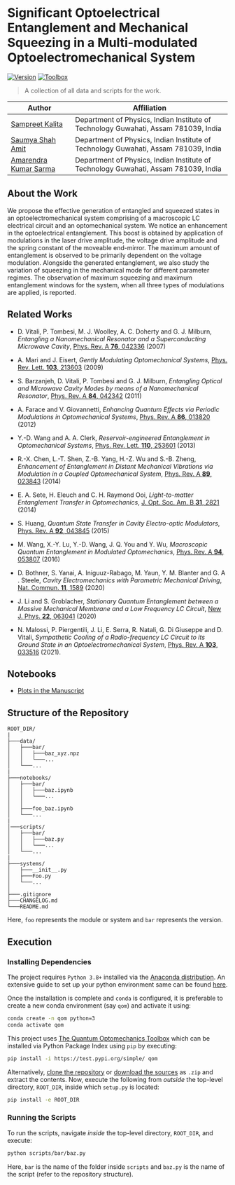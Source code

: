 # Significant Optoelectrical Entanglement and Mechanical Squeezing in a Multi-modulated Optoelectromechanical System

[![Version](https://img.shields.io/badge/version-4.0-red?style=for-the-badge)](https://doi.org/10.1103/PhysRevA.106.043501)
[![Toolbox](https://img.shields.io/badge/qom-v1.0.0-red?style=for-the-badge)](https://sampreet.github.io/qom-docs)

> A collection of all data and scripts for the work.

Author | Affiliation
------------ | -------------
[Sampreet Kalita](https://www.iitg.ac.in/stud/sampreet/) | Department of Physics, Indian Institute of Technology Guwahati, Assam 781039, India
[Saumya Shah Amit](https://www.iitg.ac.in/stud/shah18/) | Department of Physics, Indian Institute of Technology Guwahati, Assam 781039, India
[Amarendra Kumar Sarma](https://www.iitg.ac.in/aksarma/) | Department of Physics, Indian Institute of Technology Guwahati, Assam 781039, India

## About the Work

We propose the effective generation of entangled and squeezed states in an optoelectromechanical system comprising of a macroscopic LC electrical circuit and an optomechanical system.
We notice an enhancement in the optoelectrical entanglement. 
This boost is obtained by application of modulations in the laser drive amplitude, the voltage drive amplitude and the spring constant of the moveable end-mirror. 
The maximum amount of entanglement is observed to be primarily dependent on the voltage modulation. 
Alongside the generated entanglement, we also study the variation of squeezing in the mechanical mode for different parameter regimes.
The observation of maximum squeezing and maximum entanglement windows for the system, when all three types of modulations are applied, is reported.

## Related Works

* D. Vitali, P. Tombesi, M. J. Woolley, A. C. Doherty and G. J. Milburn, *Entangling a Nanomechanical Resonator and a Superconducting Microwave Cavity*, [Phys. Rev. A **76**, 042336](https://doi.org/10.1103/PhysRevA.76.042336) (2007)

* A. Mari and J. Eisert, *Gently Modulating Optomechanical Systems*, [Phys. Rev. Lett. **103**, 213603](https://doi.org/10.1103/PhysRevLett.103.213603) (2009)

* S. Barzanjeh, D. Vitali, P. Tombesi and G. J. Milburn, *Entangling Optical and Microwave Cavity Modes by means of a Nanomechanical Resonator*, [Phys. Rev. A **84**, 042342](https://doi.org/10.1103/PhysRevA.84.042342) (2011)

* A. Farace and V. Giovannetti, *Enhancing Quantum Effects via Periodic Modulations in Optomechanical Systems*, [Phys. Rev. A **86**, 013820](https://doi.org/10.1103/PhysRevA.86.013820) (2012)

* Y.-D. Wang and A. A. Clerk, *Reservoir-engineered Entanglement in Optomechanical Systems*, [Phys. Rev. Lett. **110**, 253601](https://doi.org/10.1103/PhysRevLett.110.253601) (2013)

* R.-X. Chen, L.-T. Shen, Z.-B. Yang, H.-Z. Wu and S.-B. Zheng, *Enhancement of Entanglement in Distant Mechanical Vibrations via Modulation in a Coupled Optomechanical System*, [Phys. Rev. A **89**, 023843](https://link.aps.org/doi/10.1103/PhysRevA.89.023843) (2014)

* E. A. Sete, H. Eleuch and C. H. Raymond Ooi, *Light-to-matter Entanglement Transfer in Optomechanics*, [J. Opt. Soc. Am. B **31**, 2821](https://doi.org/10.1364/JOSAB.31.002821) (2014)

* S. Huang, *Quantum State Transfer in Cavity Electro-optic Modulators*, [Phys. Rev. A **92**, 043845](https://doi.org/10.1103/PhysRevA.92.043845) (2015)

* M. Wang, X.-Y. Lu, Y.-D. Wang, J. Q. You and Y. Wu, *Macroscopic Quantum Entanglement in Modulated Optomechanics*, [Phys. Rev. A **94**, 053807](https://doi.org/10.1103/PhysRevA.94.053807) (2016)

* D. Bothner, S. Yanai, A. Iniguuz-Rabago, M. Yaun, Y. M. Blanter and G. A . Steele, *Cavity Electromechanics with Parametric Mechanical Driving*, [Nat. Commun. **11**, 1589](https://doi.org/10.1038/s41467-020-15389-4) (2020)

* J. Li and S. Groblacher, *Stationary Quantum Entanglement between a Massive Mechanical Membrane and a Low Frequency LC Circuit*, [New J. Phys. **22**, 063041](https://doi.org/10.1088/1367-2630/ab90d2) (2020)

* N. Malossi, P. Piergentili, J. Li, E. Serra, R. Natali, G. Di Giuseppe and D. Vitali, *Sympathetic Cooling of a Radio-frequency LC Circuit to its Ground State in an Optoelectromechanical System*, [Phys. Rev. A **103**, 033516](https://link.aps.org/doi/10.1103/PhysRevA.103.0335166) (2021).

## Notebooks

* [Plots in the Manuscript](notebooks/v4.0_qom-v1.0.0/plots.ipynb)

## Structure of the Repository

```
ROOT_DIR/
|
├───data/
│   ├───bar/
│   │   ├───baz_xyz.npz
│   │   └───...
│   └───...
|
├───notebooks/
│   ├───bar/
│   │   ├───baz.ipynb
│   │   └───...
│   │
│   ├───foo_baz.ipynb
│   └───...
|
│───scripts/
│   ├───bar/
│   │   ├───baz.py
│   │   └───...
│   └───...
|
├───systems/
│   ├───__init__.py
│   ├───Foo.py
│   └───...
│
├───.gitignore
├───CHANGELOG.md
└───README.md
```

Here, `foo` represents the module or system and `bar` represents the version.

## Execution

### Installing Dependencies

The project requires `Python 3.8+` installed via the [Anaconda distribution](https://www.anaconda.com/products/individual). 
An extensive guide to set up your python environment same can be found [here](https://sampreet.github.io/python-for-physicists/modules/m01-getting-started/m01t01-setting-up-python.html).

Once the installation is complete and `conda` is configured, it is preferable to create a new conda environment (say `qom`) and activate it using:

```bash
conda create -n qom python=3
conda activate qom
```

This project uses [The Quantum Optomechanics Toolbox](https://github.com/Sampreet/qom) which can be installed via Python Package Index using `pip` by executing:

```bash
pip install -i https://test.pypi.org/simple/ qom
```

Alternatively, [clone the repository](https://github.com/Sampreet/qom) or [download the sources](https://github.com/Sampreet/qom/archive/refs/heads/master.zip) as `.zip` and extract the contents.
Now, execute the following from *outside* the top-level directory, `ROOT_DIR`, inside which `setup.py` is located:

```bash
pip install -e ROOT_DIR
```

### Running the Scripts

To run the scripts, navigate *inside* the top-level directory, `ROOT_DIR`, and execute:

```bash
python scripts/bar/baz.py
```

Here, `bar` is the name of the folder inside `scripts` and `baz.py` is the name of the script (refer to the repository structure).